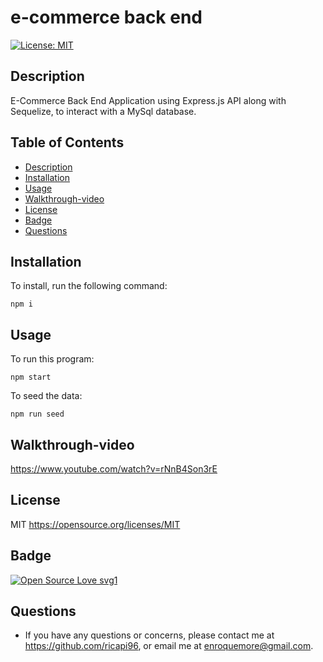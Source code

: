 # e-commerce back end

 [![License: MIT](https://img.shields.io/badge/License-MIT-yellow.svg)](https://opensource.org/licenses/MIT)

## Description

E-Commerce Back End Application using Express.js API along with Sequelize, to interact with a MySql database.


## Table of Contents 
* [Description](#description)
* [Installation](#installation)
* [Usage](#usage)
* [Walkthrough-video](#walkthrough-video)
* [License](#license)
* [Badge](#badge)
* [Questions](#questions)

## Installation

To install, run the following command:  
```
npm i
```


## Usage 

To run this program:
```
npm start
```


To seed the data:
```
npm run seed
```


## Walkthrough-video
https://www.youtube.com/watch?v=rNnB4Son3rE

## License

MIT
https://opensource.org/licenses/MIT


## Badge

[![Open Source Love svg1](https://badges.frapsoft.com/os/v1/open-source.svg?v=103)](https://github.com/ellerbrock/open-source-badges/)


## Questions

* If you have any questions or concerns, please contact me at https://github.com/ricapi96, or email me at enroquemore@gmail.com.

